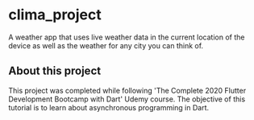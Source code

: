 # clima_project

A weather app that uses live weather data in the current location of the device as well as the weather for any city you can think of.

## About this project

This project was completed while following 'The Complete 2020 Flutter Development Bootcamp with Dart' Udemy course. The objective of this tutorial is to learn about asynchronous programming in Dart.
